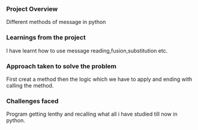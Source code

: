### Project Overview

 Different methods of message in python


### Learnings from the project

 I have learnt how to use message reading,fusion,substitution etc.


### Approach taken to solve the problem

 First creat a method then the logic which we have to apply and ending with calling the method.


### Challenges faced

 Program getting lenthy and recalling what all i have studied till now in python.


